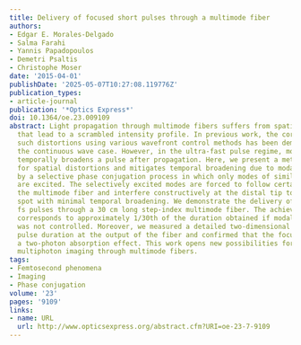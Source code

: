 ```yaml
---
title: Delivery of focused short pulses through a multimode fiber
authors:
- Edgar E. Morales-Delgado
- Salma Farahi
- Yannis Papadopoulos
- Demetri Psaltis
- Christophe Moser
date: '2015-04-01'
publishDate: '2025-05-07T10:27:08.119776Z'
publication_types:
- article-journal
publication: '*Optics Express*'
doi: 10.1364/oe.23.009109
abstract: Light propagation through multimode fibers suffers from spatial distortions
  that lead to a scrambled intensity profile. In previous work, the correction of
  such distortions using various wavefront control methods has been demonstrated in
  the continuous wave case. However, in the ultra-fast pulse regime, modal dispersion
  temporally broadens a pulse after propagation. Here, we present a method that compensates
  for spatial distortions and mitigates temporal broadening due to modal dispersion
  by a selective phase conjugation process in which only modes of similar group velocities
  are excited. The selectively excited modes are forced to follow certain paths through
  the multimode fiber and interfere constructively at the distal tip to form a focused
  spot with minimal temporal broadening. We demonstrate the delivery of focused 500
  fs pulses through a 30 cm long step-index multimode fiber. The achieved pulse duration
  corresponds to approximately 1/30th of the duration obtained if modal dispersion
  was not controlled. Moreover, we measured a detailed two-dimensional map of the
  pulse duration at the output of the fiber and confirmed that the focused spot produces
  a two-photon absorption effect. This work opens new possibilities for ultra-thin
  multiphoton imaging through multimode fibers.
tags:
- Femtosecond phenomena
- Imaging
- Phase conjugation
volume: '23'
pages: '9109'
links:
- name: URL
  url: http://www.opticsexpress.org/abstract.cfm?URI=oe-23-7-9109
---
```

